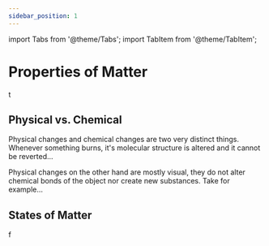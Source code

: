 ```yaml
---
sidebar_position: 1
---
```


import Tabs from '@theme/Tabs';
import TabItem from '@theme/TabItem';

# Properties of Matter

t

## Physical vs. Chemical

Physical changes and chemical changes are two very distinct things. Whenever something burns, it's molecular structure is altered and it cannot be reverted...

Physical changes on the other hand are mostly visual, they do not alter chemical bonds of the object nor create new substances. Take for example...

## States of Matter

f

## 